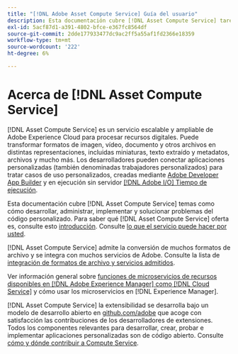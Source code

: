 ```yaml
---
title: "[!DNL Adobe Asset Compute Service] Guía del usuario"
description: Esta documentación cubre [!DNL Asset Compute Service] tareas como introducción, desarrollo, administración, implementación y resolución de problemas del código personalizado.
exl-id: 5acf87d1-a391-4802-bfce-e367fc8564df
source-git-commit: 2dde177933477dc9ac2ff5a55af1fd2366e18359
workflow-type: tm+mt
source-wordcount: '222'
ht-degree: 6%

---
```


# Acerca de [!DNL Asset Compute Service]

[!DNL Asset Compute Service] es un servicio escalable y ampliable de Adobe Experience Cloud para procesar recursos digitales. Puede transformar formatos de imagen, vídeo, documento y otros archivos en distintas representaciones, incluidas miniaturas, texto extraído y metadatos, archivos y mucho más. Los desarrolladores pueden conectar aplicaciones personalizadas (también denominadas trabajadores personalizados) para tratar casos de uso personalizados, creadas mediante [Adobe Developer App Builder](https://developer.adobe.com/app-builder/docs/overview) y en ejecución sin servidor [[!DNL Adobe I/O] Tiempo de ejecución](https://www.adobe.io/apis/experienceplatform/runtime.html).

Esta documentación cubre [!DNL Asset Compute Service] temas como cómo desarrollar, administrar, implementar y solucionar problemas del código personalizado. Para saber qué [!DNL Asset Compute Service] oferta es, consulte esto [introducción](introduction.md). Consulte [lo que el servicio puede hacer por usted](introduction.md#possible-use-cases-benefits).

[!DNL Asset Compute Service] admite la conversión de muchos formatos de archivo y se integra con muchos servicios de Adobe. Consulte la lista de [integración de formatos de archivo y servicios admitidos](https://experienceleague.adobe.com/docs/experience-manager-cloud-service/assets/file-format-support.html).

Ver información general sobre [funciones de microservicios de recursos disponibles en [!DNL Adobe Experience Manager] como [!DNL Cloud Service]](https://experienceleague.adobe.com/docs/experience-manager-cloud-service/assets/asset-microservices-overview.html?lang=es) y cómo usar los microservicios en [!DNL Experience Manager].

[!DNL Asset Compute Service] la extensibilidad se desarrolla bajo un modelo de desarrollo abierto en [github.com/adobe](https://github.com/adobe) que acoge con satisfacción las contribuciones de los desarrolladores de extensiones. Todos los componentes relevantes para desarrollar, crear, probar e implementar aplicaciones personalizadas son de código abierto. Consulte [cómo y dónde contribuir a Compute Service](contribute-to-compute-service.md).

<!--
Possible to record the below info here in this landing page to centralize the miscellaneous info about Asset Compute Service?
 List of dependencies and requirements SDK, CLI, Devtools, etc.? Or may be a link to the prerequisites.
 Introduction video when Tech Marketing team shares one.
-->
